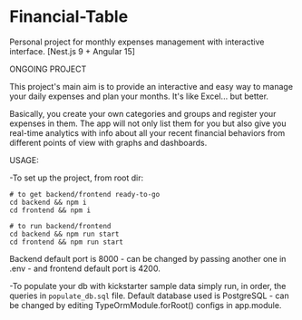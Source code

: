 # Financial-Table
Personal project for monthly expenses management with interactive interface. [Nest.js 9 + Angular 15]

ONGOING PROJECT

This project's main aim is to provide an interactive and easy way to manage your daily expenses and plan your months. It's like Excel... but better.

Basically, you create your own categories and groups and register your expenses in them. The app will not only list them for you but also give you real-time analytics with info about all your recent financial behaviors from different points of view with graphs and dashboards.

USAGE:

-To set up the project, from root dir:

```
# to get backend/frontend ready-to-go
cd backend && npm i
cd frontend && npm i

# to run backend/frontend
cd backend && npm run start
cd frontend && npm run start
```

Backend default port is 8000 - can be changed by passing another one in .env - and frontend default port is 4200.

-To populate your db with kickstarter sample data simply run, in order, the queries in ```populate_db.sql``` file. Default database used is PostgreSQL - can be changed by editing TypeOrmModule.forRoot() configs in app.module.